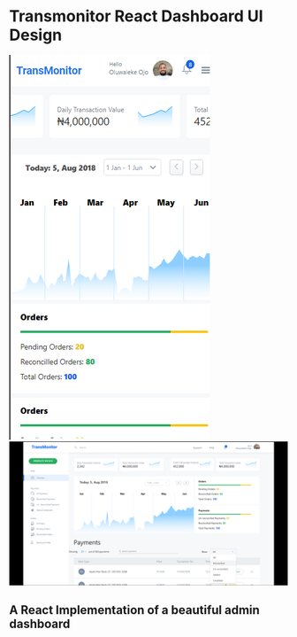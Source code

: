 # Transmonitor React Dashboard UI Design

![transmonitor image](/public/mobile-view.png) ![transmonitor image](/public/transmonitor_design_img.png)

## A React Implementation of a beautiful admin dashboard
